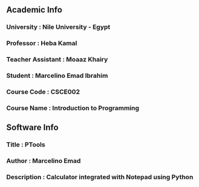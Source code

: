 ## Academic Info
### University        : Nile University - Egypt
### Professor         : Heba Kamal
### Teacher Assistant : Moaaz Khairy
### Student           : Marcelino Emad Ibrahim
### Course Code       : CSCE002
### Course Name       : Introduction to Programming
## 
## Software Info
### Title       : PTools
### Author      : Marcelino Emad
### Description : Calculator integrated with Notepad using Python
